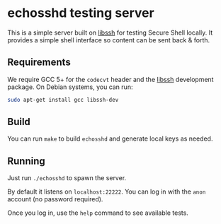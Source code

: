 # echosshd testing server

This is a simple server built on [libssh] for testing Secure Shell locally.
It provides a simple shell interface so content can be sent back & forth.

## Requirements

We require GCC 5+ for the `codecvt` header and the [libssh] development package.
On Debian systems, you can run:

```sh
sudo apt-get install gcc libssh-dev
```

## Build

You can run `make` to build `echosshd` and generate local keys as needed.

## Running

Just run `./echosshd` to spawn the server.

By default it listens on `localhost:22222`.
You can log in with the `anon` account (no password required).

Once you log in, use the `help` command to see available tests.

[libssh]: https://www.libssh.org/
